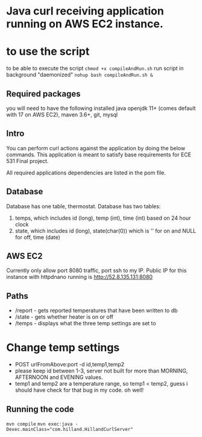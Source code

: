# Java curl receiving application running on AWS EC2 instance.

# to use the script
to be able to execute the script
`chmod +x compileAndRun.sh`
run script in background "daemonized"
`nohup bash compileAndRun.sh &`

## Required packages
you will need to have the following installed
java openjdk 11+ (comes default with 17 on AWS EC2), 
maven 3.6+, 
git,
mysql

## Intro
You can perform curl actions against the application by doing the below commands.
This application is meant to satisfy base requirements for ECE 531 Final project.

All required applications dependencies are listed in the pom file.

## Database
Database has one table, thermostat.
Database has two tables:
1. temps, which includes id (long), temp (int), time (int) based on 24 hour clock
2. state, which includes id (long), state(char(0)) which is '' for on and NULL for off, time (date)

## AWS EC2
Currently only allow port 8080 traffic, port ssh to my IP. 
Public IP for this instance with httpdnano running is
http://52.8.135.131:8080

## Paths
- /report - gets reported temperatures that have been written to db
- /state - gets whether heater is on or off
- /temps - displays what the three temp settings are set to

# Change temp settings
- POST urlFromAbove:port -d id,temp1,temp2
- please keep id between 1-3, server not built for more than MORNING, AFTERNOON and EVENING values.
- temp1 and temp2 are a temperature range, so temp1 < temp2, guess i should have check for that bug in my code. oh well!

## Running the code
`mvn compile`
`mvn exec:java -Dexec.mainClass="com.hilland.HillandCurlServer"`
